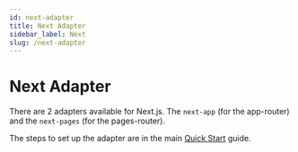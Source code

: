 ```yaml
---
id: next-adapter
title: Next Adapter
sidebar_label: Next
slug: /next-adapter
---
```


# Next Adapter

There are 2 adapters available for Next.js. The `next-app` (for the app-router) and the `next-pages` (for the pages-router).

The steps to set up the adapter are in the main [Quick Start](../main/quick-start.mdx) guide.
